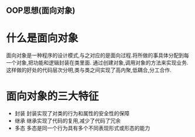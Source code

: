 ## OOP思想(面向对象)
# 什么是面向对象
面向对象是一种程序的设计模式,与之对应的是面向过程.将所做的事具体分配到每一个对象,把功能和逻辑封装在类里面.
通过创建对象,调用对象的方法来实现业务.这样做的好处的代码层次分明,类与类之间实现了高内聚,低耦合,分工合作.
# 面向对象的三大特征
* 封装 封装实现了对类的行为和属性的安全性的保障
* 继承 继承实现了代码的复用,减少了代码了冗余
* 多态 多态是同一个行为具有多个不同表现形式或形态的能力
